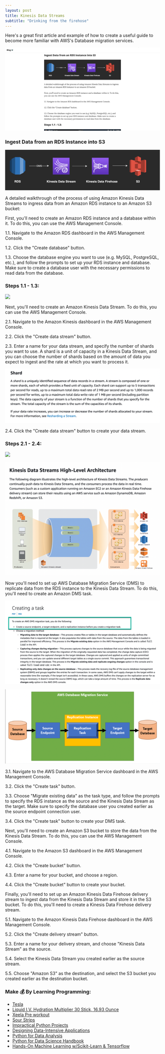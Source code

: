 ```yaml
---
layout: post
title: Kinesis Data Streams
subtitle: "Drinking from the firehose"
---
```

  
Here's a great first article and example of how to create a useful guide to become more familiar with AWS's Database migration services.
<br/>
<!-- ![](https://youtu.be/_Ayv8p6nyKo) -->
[![IMAGE_ALT](/img/data_streaming/cover_photo.png)](https://youtu.be/_Ayv8p6nyKo)

### Ingest Data from an RDS Instance into S3

![](/img/data_streaming/kinesis_firehose.png)

A detailed walkthrough of the process of using Amazon Kinesis Data Streams to ingress data from an Amazon RDS instance to an Amazon S3 bucket:

First, you'll need to create an Amazon RDS instance and a database within it. To do this, you can use the AWS Management Console.

1.1. Navigate to the Amazon RDS dashboard in the AWS Management Console.

1.2. Click the "Create database" button.

1.3. Choose the database engine you want to use (e.g. MySQL, PostgreSQL, etc.), and follow the prompts to set up your RDS instance and database. Make sure to create a database user with the necessary permissions to read data from the database.

### Steps 1.1 - 1.3:
![](/img/data_streaming/steps_1_3.gif)

Next, you'll need to create an Amazon Kinesis Data Stream. To do this, you can use the AWS Management Console.

2.1. Navigate to the Amazon Kinesis dashboard in the AWS Management Console.

2.2. Click the "Create data stream" button.

2.3. Enter a name for your data stream, and specify the number of shards you want to use. A shard is a unit of capacity in a Kinesis Data Stream, and you can choose the number of shards based on the amount of data you expect to ingest and the rate at which you want to process it.

![](/img/data_streaming/shard_definition.png)

2.4. Click the "Create data stream" button to create your data stream.

### Steps 2.1 - 2.4:
![](/img/data_streaming/step_2.gif)

![](/img/data_streaming/kinesis_data_streams.png)

Now you'll need to set up AWS Database Migration Service (DMS) to replicate data from the RDS instance to the Kinesis Data Stream. To do this, you'll need to create an Amazon DMS task.

![](/img/data_streaming/dms_task.png)

![](/img/data_streaming/dms_service.png)

3.1. Navigate to the AWS Database Migration Service dashboard in the AWS Management Console.

3.2. Click the "Create task" button.

3.3. Choose "Migrate existing data" as the task type, and follow the prompts to specify the RDS instance as the source and the Kinesis Data Stream as the target. Make sure to specify the database user you created earlier as the source endpoint connection user.

3.4. Click the "Create task" button to create your DMS task.

Next, you'll need to create an Amazon S3 bucket to store the data from the Kinesis Data Stream. To do this, you can use the AWS Management Console.

4.1. Navigate to the Amazon S3 dashboard in the AWS Management Console.

4.2. Click the "Create bucket" button.

4.3. Enter a name for your bucket, and choose a region.

4.4. Click the "Create bucket" button to create your bucket.

Finally, you'll need to set up an Amazon Kinesis Data Firehose delivery stream to ingest data from the Kinesis Data Stream and store it in the S3 bucket. To do this, you'll need to create a Kinesis Data Firehose delivery stream.

5.1. Navigate to the Amazon Kinesis Data Firehose dashboard in the AWS Management Console.

5.2. Click the "Create delivery stream" button.

5.3. Enter a name for your delivery stream, and choose "Kinesis Data Stream" as the source.

5.4. Select the Kinesis Data Stream you created earlier as the source stream.

5.5. Choose "Amazon S3" as the destination, and select the S3 bucket you created earlier as the destination bucket.

### Make 💰 By Learning Programming:
- [Tesla](https://ts.la/khaled835973)
- [Liquid I.V. Hydration Multiplier 30 Stick, 16.93 Ounce](https://amzn.to/3ZFDjDq)
- [Xeela Pre workout](https://amzn.to/3NXWwMD)
- [Sour Strips](https://amzn.to/3EDWUM7)
- [Impractical Python Projects](https://amzn.to/3JpCpWH)
- [Designing Data-Intensive Applications](https://amzn.to/3Hgh5Sj)
- [Python for Data Analysis](https://amzn.to/3D0C8pl)
- [Python for Data Science Handbook](https://amzn.to/3XnZ1ez)
- [Hands-On Machine Learning w/Scikit-Learn & Tensorflow](https://amzn.to/3QTWoyt)

<br>